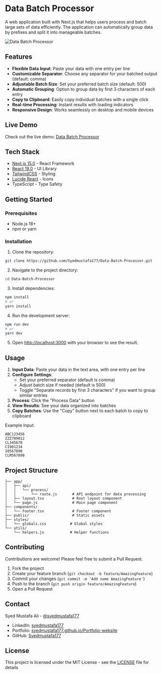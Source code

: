 # Data Batch Processor

A web application built with Next.js that helps users process and batch large sets of data efficiently. The application can automatically group data by prefixes and split it into manageable batches.

![Data Batch Processor](https://raw.githubusercontent.com/Syedmustafa177/Data-Batch-Processor/main/public/preview.png)

## Features

- **Flexible Data Input**: Paste your data with one entry per line
- **Customizable Separator**: Choose any separator for your batched output (default: comma)
- **Adjustable Batch Size**: Set your preferred batch size (default: 500)
- **Automatic Grouping**: Option to group data by first 3 characters of each entry
- **Copy to Clipboard**: Easily copy individual batches with a single click
- **Real-time Processing**: Instant results with loading indicators
- **Responsive Design**: Works seamlessly on desktop and mobile devices

## Live Demo

Check out the live demo: [Data Batch Processor](https://data-batch-processor.vercel.app/)

## Tech Stack

- [Next.js 15.0](https://nextjs.org/) - React Framework
- [React 19.0](https://reactjs.org/) - UI Library
- [TailwindCSS](https://tailwindcss.com/) - Styling
- [Lucide React](https://lucide.dev/) - Icons
- TypeScript - Type Safety

## Getting Started

### Prerequisites

- Node.js 18+ 
- npm or yarn

### Installation

1. Clone the repository:
```bash
git clone https://github.com/Syedmustafa177/Data-Batch-Processor.git
```

2. Navigate to the project directory:
```bash
cd Data-Batch-Processor
```

3. Install dependencies:
```bash
npm install
# or
yarn install
```

4. Run the development server:
```bash
npm run dev
# or
yarn dev
```

5. Open [http://localhost:3000](http://localhost:3000) with your browser to see the result.

## Usage

1. **Input Data**: Paste your data in the text area, with one entry per line
2. **Configure Settings**:
   - Set your preferred separator (default is comma)
   - Adjust batch size if needed (default is 500)
   - Toggle "Separate records by first 3 characters" if you want to group similar entries
3. **Process**: Click the "Process Data" button
4. **View Results**: See your data organized into batches
5. **Copy Batches**: Use the "Copy" button next to each batch to copy to clipboard

Example Input:
```
ABC123456
ZZZ789012
CL345678
CI901234
20567890
CLM567890
```

## Project Structure

```
├── app/
│   ├── api/
│   │   └── process/
│   │       └── route.js       # API endpoint for data processing
│   ├── layout.tsx             # Root layout component
│   └── page.js                # Main page component
├── components/
│   └── Footer.tsx             # Footer component
├── public/                    # Static assets
├── styles/
│   └── globals.css           # Global styles
└── utils/
    └── helpers.js            # Helper functions
```

## Contributing

Contributions are welcome! Please feel free to submit a Pull Request.

1. Fork the project
2. Create your feature branch (`git checkout -b feature/AmazingFeature`)
3. Commit your changes (`git commit -m 'Add some AmazingFeature'`)
4. Push to the branch (`git push origin feature/AmazingFeature`)
5. Open a Pull Request

## Contact

Syed Mustafa Ali - [@syedmustafa177](https://twitter.com/syedmustafa177)

- LinkedIn: [syedmustafa177](https://www.linkedin.com/in/syedmustafa177/)
- Portfolio: [syedmustafa177.github.io/Portfolio-website](https://syedmustafa177.github.io/Portfolio-website/)
- GitHub: [Syedmustafa177](https://github.com/Syedmustafa177)

## License

This project is licensed under the MIT License - see the [LICENSE](LICENSE) file for details
